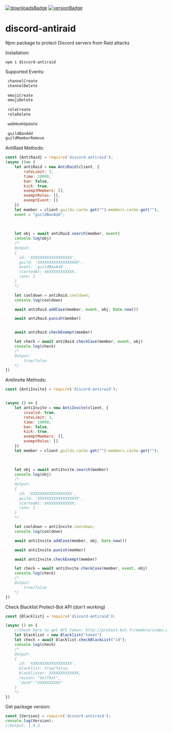 [![downloadsBadge](https://img.shields.io/npm/dt/discord-antiraid?style=for-the-badge)](https://npmjs.com/discord-antiraid)
[![versionBadge](https://img.shields.io/npm/v/discord-antiraid?style=for-the-badge)](https://npmjs.com/discord-antiraid)

# discord-antiraid
Npm package to protect Discord servers from Raid attacks

Installation:
```
npm i discord-antiraid
```
Supported Events:
```js
 channelCreate
 channelDelete
 
 emojiCreate
 emojiDelete
 
 roleCreate
 roleDelete
 
 webHookUpdate
 
 guildBanAdd
guildMemberRemove
```

AntiRaid Methods:
```js
const {AntiRaid} = require('discord-antiraid');
(async ()=> {
    let antiRaid = new AntiRaid(client, {
        rateLimit: 3,
        time: 10000, 
        ban: false,
        kick: true,
        exemptMembers: [],
        exemptRoles: [],
        exemptEvent: []
    })
    let member = client.guilds.cache.get("").members.cache.get(""),
    event = "guildBanAdd";
    
    
    
    let obj = await antiRaid.search(member, event)
    console.log(obj)
    /*
    Output:
    {
      id: 'XXXXXXXXXXXXXXXXXX',
      guild: 'XXXXXXXXXXXXXXXXXX',
      event: 'guildBanAdd',
      startedAt: XXXXXXXXXXXXX,
      rate: 1
    }
    */

    let cooldown = antiRaid.cooldown;
    console.log(cooldown)

    await antiRaid.addCase(member, event, obj, Date.now())

    await antiRaid.punish(member)


    await antiRaid.checkExempt(member)

    let check = await antiRaid.checkCase(member, event, obj)
    console.log(check)
    /*
    Output:
        true/false
    */
})
```
AntiInvite Methods:
```js
const {AntiInvite} = require('discord-antiraid');


(async () => {   
    let antiInvite = new AntiInvite(client, {
        invalid: true,                                             
        rateLimit: 3,                                            
        time: 10000,                                             
        ban: false,                                             
        kick: true,                                       
        exemptMembers: [],
        exemptRoles: []
    })
    let member = client.guilds.cache.get("").members.cache.get("");
    
    
    
    let obj = await antiInvite.search(member)
    console.log(obj)
    /*
    Output:
    {
      id: 'XXXXXXXXXXXXXXXXXX',
      guild: 'XXXXXXXXXXXXXXXXXX',
      startedAt: XXXXXXXXXXXXX,
      rate: 1
    }
    */

    let cooldown = antiInvite.cooldown;
    console.log(cooldown)

    await antiInvite.addCase(member, obj, Date.now())

    await antiInvite.punish(member)

    await antiInvite.checkExempt(member)

    let check = await antiInvite.checkCase(member, event, obj)
    console.log(check)
    /*
    Output:
        true/false
    */
})
```
Check Blacklist Protect-Bot API (don't working)
```js
const {Blacklist} = require('discord-antiraid');

(async () => {
    //Check here to get API token: http://protect-bot.fr/membre/index.php?p=api
    let blacklist = new Blacklist("token")
    let check = await blacklist.checkBlackList("id");
    console.log(check)
    /*
    Output:
    {
      id: 'XXXXXXXXXXXXXXXXXX',
      blacklist: true/false,
      blacklister: XXXXXXXXXXXXX,
      raison: "Selfbot",
      "date":"XXXXXXXXXX"
    }
    */
})
```
Get package version:
```js
const {Version} = require('discord-antiraid');
console.log(Version);
//Output: 1.0.2
```